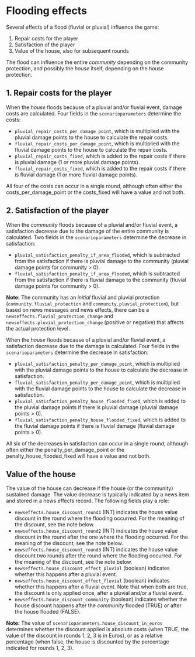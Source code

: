 # Flooding effects

Several effects of a flood (fluvial or pluvial) influence the game:
1. Repair costs for the player
2. Satisfaction of the player
3. Value of the house, also for subsequent rounds

The flood can influence the entire _community_ depending on the community protection, and possibly the _house_ itself, depending on the house protection.

## 1. Repair costs for the player
When the _house_ floods because of a pluvial and/or fluvial event, damage costs are calculated. Four fields in the `scenarioparameters` determine the costs:

- `pluvial_repair_costs_per_damage_point`, which is multiplied with the pluvial damage points to the house to calculate the repair costs.
- `fluvial_repair_costs_per_damage_point`, which is multiplied with the fluvial damage points to the house to calculate the repair costs.
- `pluvial_repair_costs_fixed`, which is added to the repair costs if there is pluvial damage (1 or more pluvial damage points).
- `fluvial_repair_costs_fixed`, which is added to the repair costs if there is fluvial damage (1 or more fluvial damage points).

All four of the costs can occur in a single round, although often either the costs_per_damage_point or the costs_fixed will have a value and not both.


## 2. Satisfaction of the player
When the _community_ floods because of a pluvial and/or fluvial event, a satisfaction decrease due to the damage of the entire community is calculated. Two fields in the `scenarioparameters` determine the decrease in satisfaction:

- `pluvial_satisfaction_penalty_if_area_flooded`, which is subtracted from the satisfaction if there is pluvial damage to the community (pluvial damage points for community > 0).
- `fluvial_satisfaction_penalty_if_area_flooded`, which is subtracted from the satisfaction if there is fluvial damage to the community (fluvial damage points for community > 0).

**Note:** The community has an _initial_ fluvial and pluvial protection (`community.fluvial_protection` and `community.pluvial_protection`), but based on news messages and news effects, there can be a `newseffects.fluvial_protection_change` and `newseffects.pluvial_protection_change` (positive or negative) that affects the actual protection level.

When the _house_ floods because of a pluvial and/or fluvial event, a satisfaction decrease due to the damage is calculated. Four fields in the `scenarioparameters` determine the decrease in satisfaction:

- `pluvial_satisfaction_penalty_per_damage_point`, which is multiplied with the pluvial damage points to the house to calculate the decrease in satisfaction.
- `fluvial_satisfaction_penalty_per_damage_point`, which is multiplied with the fluvial damage points to the house to calculate the decrease in satisfaction.
- `pluvial_satisfaction_penalty_house_flooded_fixed`, which is added to the pluvial damage points if there is pluvial damage (pluvial damage points > 0).
- `fluvial_satisfaction_penalty_house_flooded_fixed`, which is added to the fluvial damage points if there is fluvial damage (fluvial damage points > 0).

All six of the decreases in satisfaction can occur in a single round, although often either the penalty_per_damage_point or the penalty_house_flooded_fixed will have a value and not both.


## Value of the house
The value of the house can decrease if the house (or the community) sustained damage. The value decrease is typically indicated by a news item and stored in a news effects record. The following fields play a role:

- `newseffects.house_discount_round1` (INT) indicates the house value discount in the round where the flooding occurred. For the meaning of the discount, see the note below.
- `newseffects.house_discount_round2` (INT) indicates the house value discount in the round after the one where the flooding occurred. For the meaning of the discount, see the note below.
- `newseffects.house_discount_round3` (INT) indicates the house value discount two rounds after the round where the flooding occurred. For the meaning of the discount, see the note below.
- `newseffects.house_discount_effect_pluvial` (boolean) indicates whether this happens after a pluvial event.
- `newseffects.house_discount_effect_fluvial` (boolean) indicates whether this happens after a fluvial event. Note that when both are true, the discount is only applied once, after a pluvial and/or a fluvial event.
- `newseffects.house_discount_community` (boolean) indicates whether the house discount happens after the _community_ flooded (TRUE) or after the house flooded (FALSE). 

**Note:** The value of `scenarioparameters.house_discount_in_euros` determines whether the discount applied is absolute costs (when TRUE, the value of the discount in rounds 1, 2, 3 is in Euros), or as a relative percentage (when false, the house is discounted by the percentage indicated for rounds 1, 2, 3). 
